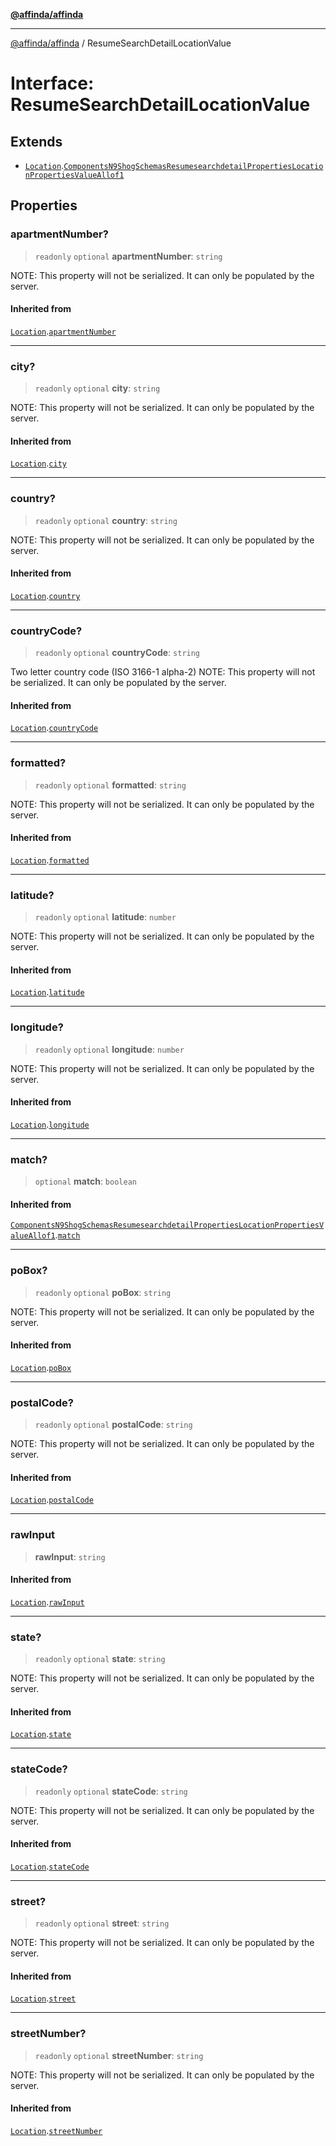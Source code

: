 [**@affinda/affinda**](../README.md)

***

[@affinda/affinda](../globals.md) / ResumeSearchDetailLocationValue

# Interface: ResumeSearchDetailLocationValue

## Extends

- [`Location`](Location.md).[`ComponentsN9ShogSchemasResumesearchdetailPropertiesLocationPropertiesValueAllof1`](ComponentsN9ShogSchemasResumesearchdetailPropertiesLocationPropertiesValueAllof1.md)

## Properties

### apartmentNumber?

> `readonly` `optional` **apartmentNumber**: `string`

NOTE: This property will not be serialized. It can only be populated by the server.

#### Inherited from

[`Location`](Location.md).[`apartmentNumber`](Location.md#apartmentnumber)

***

### city?

> `readonly` `optional` **city**: `string`

NOTE: This property will not be serialized. It can only be populated by the server.

#### Inherited from

[`Location`](Location.md).[`city`](Location.md#city)

***

### country?

> `readonly` `optional` **country**: `string`

NOTE: This property will not be serialized. It can only be populated by the server.

#### Inherited from

[`Location`](Location.md).[`country`](Location.md#country)

***

### countryCode?

> `readonly` `optional` **countryCode**: `string`

Two letter country code (ISO 3166-1 alpha-2)
NOTE: This property will not be serialized. It can only be populated by the server.

#### Inherited from

[`Location`](Location.md).[`countryCode`](Location.md#countrycode)

***

### formatted?

> `readonly` `optional` **formatted**: `string`

NOTE: This property will not be serialized. It can only be populated by the server.

#### Inherited from

[`Location`](Location.md).[`formatted`](Location.md#formatted)

***

### latitude?

> `readonly` `optional` **latitude**: `number`

NOTE: This property will not be serialized. It can only be populated by the server.

#### Inherited from

[`Location`](Location.md).[`latitude`](Location.md#latitude)

***

### longitude?

> `readonly` `optional` **longitude**: `number`

NOTE: This property will not be serialized. It can only be populated by the server.

#### Inherited from

[`Location`](Location.md).[`longitude`](Location.md#longitude)

***

### match?

> `optional` **match**: `boolean`

#### Inherited from

[`ComponentsN9ShogSchemasResumesearchdetailPropertiesLocationPropertiesValueAllof1`](ComponentsN9ShogSchemasResumesearchdetailPropertiesLocationPropertiesValueAllof1.md).[`match`](ComponentsN9ShogSchemasResumesearchdetailPropertiesLocationPropertiesValueAllof1.md#match)

***

### poBox?

> `readonly` `optional` **poBox**: `string`

NOTE: This property will not be serialized. It can only be populated by the server.

#### Inherited from

[`Location`](Location.md).[`poBox`](Location.md#pobox)

***

### postalCode?

> `readonly` `optional` **postalCode**: `string`

NOTE: This property will not be serialized. It can only be populated by the server.

#### Inherited from

[`Location`](Location.md).[`postalCode`](Location.md#postalcode)

***

### rawInput

> **rawInput**: `string`

#### Inherited from

[`Location`](Location.md).[`rawInput`](Location.md#rawinput)

***

### state?

> `readonly` `optional` **state**: `string`

NOTE: This property will not be serialized. It can only be populated by the server.

#### Inherited from

[`Location`](Location.md).[`state`](Location.md#state)

***

### stateCode?

> `readonly` `optional` **stateCode**: `string`

NOTE: This property will not be serialized. It can only be populated by the server.

#### Inherited from

[`Location`](Location.md).[`stateCode`](Location.md#statecode)

***

### street?

> `readonly` `optional` **street**: `string`

NOTE: This property will not be serialized. It can only be populated by the server.

#### Inherited from

[`Location`](Location.md).[`street`](Location.md#street)

***

### streetNumber?

> `readonly` `optional` **streetNumber**: `string`

NOTE: This property will not be serialized. It can only be populated by the server.

#### Inherited from

[`Location`](Location.md).[`streetNumber`](Location.md#streetnumber)
